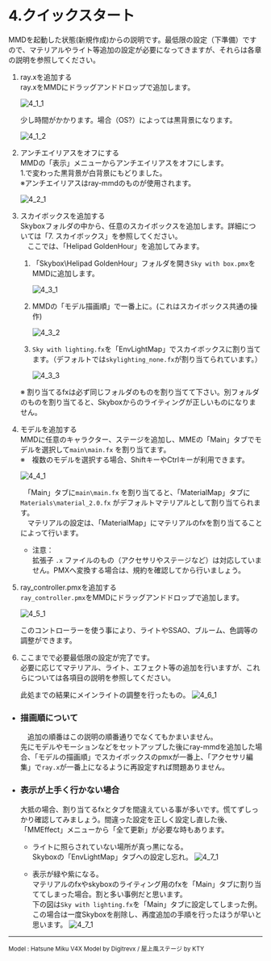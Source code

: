 # 4.クイックスタート

MMDを起動した状態(新規作成)からの説明です。最低限の設定（下準備）ですので、マテリアルやライト等追加の設定が必要になってきますが、それらは各章の説明を参照してください。

1. ray.xを追加する  
    ray.xをMMDにドラッグアンドドロップで追加します。

    ![4_1_1](images/4_1_1.png "ray.xをドラッグ・アンド・ドロップ")
    
    少し時間がかかります。場合（OS?）によっては黒背景になります。  

    ![4_1_2](images/4_1_2.png "ray.xを追加した後")

2. アンチエイリアスをオフにする  
    MMDの「表示」メニューからアンチエイリアスをオフにします。  
    1.で変わった黒背景が白背景にもどりました。  
    ※アンチエイリアスはray-mmdのものが使用されます。

    ![4_2_1](images/4_2_1.png "アンチエイリアスをオフに")

3. スカイボックスを追加する  
    Skyboxフォルダの中から、任意のスカイボックスを追加します。詳細については「7. スカイボックス」を参照してください。  
    　ここでは、「Helipad GoldenHour」を追加してみます。

    1. 「Skybox\Helipad GoldenHour」フォルダを開き`Sky with box.pmx`をMMDに追加します。

        ![4_3_1](images/4_3_1.png "Sky with box.pmx を追加")

    2. MMDの「モデル描画順」で一番上に。(これはスカイボックス共通の操作)

        ![4_3_2](images/4_3_2.png "Skyboxを「モデル描画順」で一番上に")

    3. `Sky with lighting.fx`を「EnvLightMap」でスカイボックスに割り当てます。（デフォルトでは`skylighting_none.fx`が割り当てられています。）

        ![4_3_3](images/4_3_3.png "「EnvLightMap」に割り当て")

    ※ 割り当てるfxは必ず同じフォルダのものを割り当てて下さい。別フォルダのものを割り当てると、Skyboxからのライティングが正しいものになりません。

4. モデルを追加する  
    MMDに任意のキャラクター、ステージを追加し、MMEの「Main」タブでモデルを選択して`main\main.fx` を割り当てます。  
    ※　複数のモデルを選択する場合、ShiftキーやCtrlキーが利用できます。

    ![4_4_1](images/4_4_1.png "「Main」タブにて `main\main.fx` を割り当て")

    　「Main」タブに`main\main.fx` を割り当てると、「MaterialMap」タブに `Materials\material_2.0.fx` がデフォルトマテリアルとして割り当てられます。  
    　マテリアルの設定は、「MaterialMap」にマテリアルのfxを割り当てることによって行います。

    * 注意：  
    拡張子 `.x` ファイルのもの（アクセサリやステージなど）は対応していません。PMXへ変換する場合は、規約を確認してから行いましょう。

5. ray_controller.pmxを追加する  
    `ray_controller.pmx`をMMDにドラッグアンドドロップで追加します。  

    ![4_5_1](images/4_5_1.png "ray_controller.pmxをMMDに追加")

    このコントローラーを使う事により、ライトやSSAO、ブルーム、色調等の調整ができます。

6. ここまでで必要最低限の設定が完了です。  
    必要に応じてマテリアル、ライト、エフェクト等の追加を行いますが、これらについては各項目の説明を参照してください。

    此処までの結果にメインライトの調整を行ったもの。
    ![4_6_1](images/4_6_1.png "此処までの結果")

* ### 描画順について
    　追加の順番はこの説明の順番通りでなくてもかまいません。  
    先にモデルやモーションなどをセットアップした後にray-mmdを追加した場合、「モデルの描画順」でスカイボックスのpmxが一番上、「アクセサリ編集」で`ray.x`が一番上になるように再設定すれば問題ありません。  

* ### 表示が上手く行かない場合
    大抵の場合、割り当てるfxとタブを間違えている事が多いです。慌てずしっかり確認してみましょう。間違った設定を正しく設定し直した後、「MMEffect」メニューから「全て更新」が必要な時もあります。

    * ライトに照らされていない場所が真っ黒になる。  
        Skyboxの「EnvLightMap」タブへの設定し忘れ。
    ![4_7_1](images/NoSkyLighting.png "EnvLightMapタブへの設定し忘れ")

    * 表示が緑や紫になる。  
        マテリアルのfxやskyboxのライティング用のfxを「Main」タブに割り当ててしまった場合。割と多い事例だと思います。  
        下の図は`Sky with lighting.fx`を「Main」タブに設定してしまった例。この場合は一度Skyboxを削除し、再度追加の手順を行ったほうが早いと思います。
    ![4_7_1](images/SkyLighting2Main.png "Sky with lighting.fxを「Main」タブに設定")

-----

<small> Model : Hatsune Miku V4X Model by Digitrevx / 屋上風ステージ by KTY</small>

